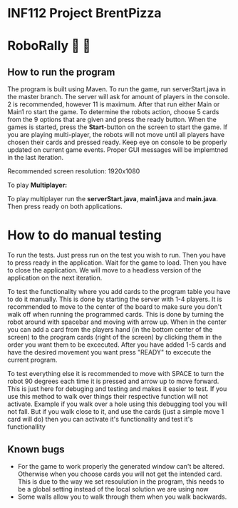 # INF112 Project BrentPizza 

# RoboRally :robot: :pizza:

## How to run the program

The program is built using Maven. To run the game, run  serverStart.java in the master branch. The server will ask for amount of players in the console. 
2 is recommended, however 11 is maximum. After that run either Main or Main1 ro start the game. To determine the robots action, choose 5 cards from the 9 options that are given and press the ready button. When the games is started, press the **Start**-button on the screen to start the game. If you are playing multi-player, the robots will not move until all players have chosen their cards and pressed ready. Keep eye on console to be properly updated on current game events. Proper GUI messages will be implemtned in the last iteration. 

Recommended screen resolution: 1920x1080

To play **Multiplayer:** 

To play multiplayer run the **serverStart.java**, **main1.java** and **main.java**. Then press ready on both applications. 

# How to do manual testing
To run the tests. Just press run on the test you wish to run. Then you have to press ready in the application. Wait for the game to load. Then you have to close the application. We will move to a headless version of the application on the next iteration. 

To test the functionality where you add cards to the program table you have to do it manually. This is done by starting the server with 1-4 players. It is recommended to move to the center of the board to make sure you don't walk off when running the programmed cards. This is done by turning the robot around with spacebar and moving with arrow up. When in the center you can add a card from the players hand (in the bottom center of the screen) to the program cards (right of the screen) by clicking them in the order you want them to be excecuted. After you have added 1-5 cards and have the desired movement you want press "READY" to excecute the current program.

To test everything else it is recommended to move with SPACE to turn the robot 90 degrees each time it is pressed and arrow up to move forward. This is just here for debuging and testing and makes it easier to test. If you use this method to walk over things their respective function will not activate. Example if you walk over a hole using this debugging tool you will not fall. But if you walk close to it, and use the cards (just a simple move 1 card will do) then you can activate it's functionality and test it's functionallity

## Known bugs
- For the game to work properly the generated window can't be altered. Otherwise when you choose cards you will not get the intended card. This is due to the way we set resoulution in the program, this needs to be a global setting instead of the local solution we are using now
- Some walls allow you to walk through them when you walk backwards. 
